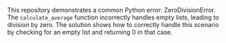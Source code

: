 This repository demonstrates a common Python error: ZeroDivisionError. The `calculate_average` function incorrectly handles empty lists, leading to division by zero. The solution shows how to correctly handle this scenario by checking for an empty list and returning 0 in that case.
